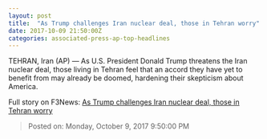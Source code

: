 ```yaml
---
layout: post
title:  "As Trump challenges Iran nuclear deal, those in Tehran worry"
date: 2017-10-09 21:50:00Z
categories: associated-press-ap-top-headlines
---
```


TEHRAN, Iran (AP) — As U.S. President Donald Trump threatens the Iran nuclear deal, those living in Tehran feel that an accord they have yet to benefit from may already be doomed, hardening their skepticism about America.


Full story on F3News: [As Trump challenges Iran nuclear deal, those in Tehran worry](http://www.f3nws.com/n/2ajzrC)

> Posted on: Monday, October 9, 2017 9:50:00 PM

